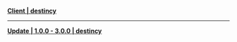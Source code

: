 **[Client | destincy](https://autopatchhk.yuanshen.com/client_app/destincy.zip)**

-----

**[Update | 1.0.0 - 3.0.0 | destincy ](https://d2wztyirwsuyyo.cloudfront.net/tmp/pc_client/beta/update/bh3_global/2/game_1.0.0_3.0.0_diff_tAm7ELRb.zip)**

